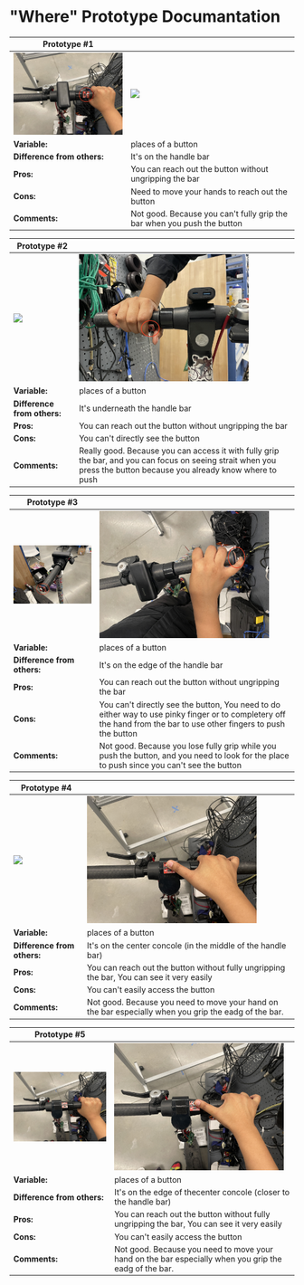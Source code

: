 # "Where" Prototype Documantation


| Prototype #1 |  |
|---------------|----------------|
| <img src="./asset/img/IMG_8480.JPG" width="300"> |  <img src="./asset/img/IMG_8481.JPG" width="300"> |
| **Variable:** | places of a button  
| **Difference from others:** | It's on the handle bar  |
| **Pros:** | You can reach out the button without ungripping the bar |
| **Cons:** | Need to move your hands to reach out the button |
| **Comments:** | Not good. Because you can't fully grip the bar when you push the button |


| Prototype #2 |  |
|---------------|----------------|
| <img src="./asset/img/IMG_8482.JPG" width="300"> |  <img src="./asset/img/IMG_8483.JPG" width="300"> |
| **Variable:** | places of a button  |
| **Difference from others:** | It's underneath the handle bar  |
| **Pros:** | You can reach out the button without ungripping the bar |
| **Cons:** | You can't directly see the button |
| **Comments:** | Really good. Because you can access it with fully grip the bar, and you can focus on seeing strait when you press the button because you already know where to push |

| Prototype #3 |  |
|---------------|----------------|
| <img src="./asset/img/IMG_8484.JPG" width="300"> |  <img src="./asset/img/IMG_8487.JPG" width="300"> |
| **Variable:** | places of a button  |
| **Difference from others:** | It's on the edge of the handle bar  |
| **Pros:** | You can reach out the button without ungripping the bar |
| **Cons:** | You can't directly see the button, You need to do either way to use pinky finger or to completery off the hand from the bar to use other fingers to push the button |
| **Comments:** | Not good. Because you lose fully grip while you push the button, and you need to look for the place to push since you can't see the button |

| Prototype #4 |  |
|---------------|----------------|
| <img src="./asset/img/IMG_8488.JPG" width="300"> |  <img src="./asset/img/IMG_8489.JPG" width="300"> |
| **Variable:** | places of a button  |
| **Difference from others:** | It's on the center concole (in the middle of the handle bar)  |
| **Pros:** | You can reach out the button without fully ungripping the bar, You can see it very easily |
| **Cons:** | You can't easily access the button |
| **Comments:** | Not good. Because you need to move your hand on the bar especially when you grip the eadg of the bar. |

| Prototype #5 |  |
|---------------|----------------|
| <img src="./asset/img/IMG_8490.JPG" width="300"> |  <img src="./asset/img/IMG_8491.JPG" width="300"> |
| **Variable:** | places of a button  |
| **Difference from others:** | It's on the edge of thecenter concole (closer to the handle bar)  |
| **Pros:** | You can reach out the button without fully ungripping the bar, You can see it very easily |
| **Cons:** | You can't easily access the button |
| **Comments:** | Not good. Because you need to move your hand on the bar especially when you grip the eadg of the bar. |

